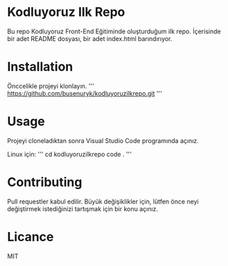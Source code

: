 # Kodluyoruz Ilk Repo

Bu repo Kodluyoruz Front-End Eğitiminde oluşturduğum ilk repo. İçerisinde bir adet
README dosyası, bir adet index.html barındırıyor.

# Installation 
Önccelikle projeyi klonlayın.
'''
https://github.com/busenuryk/kodluyoruzilkrepo.git
'''

# Usage
Projeyi cloneladıktan sonra Visual Studio Code programında açınız.

Linux için:
'''
cd kodluyoruzilkrepo
code .
'''

# Contributing
Pull requestler kabul edilir. Büyük değişiklikler için, lütfen önce neyi değiştirmek istediğinizi tartışmak için bir konu açınız.

# Licance
MIT